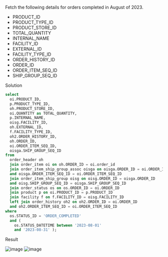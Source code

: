 Fetch the following details for orders completed in August of 2023.
- PRODUCT_ID
- PRODUCT_TYPE_ID
- PRODUCT_STORE_ID 
- TOTAL_QUANTITY
- INTERNAL_NAME 
- FACILITY_ID
- EXTERNAL_ID 
- FACILITY_TYPE_ID 
- ORDER_HISTORY_ID 
- ORDER_ID
- ORDER_ITEM_SEQ_ID
- SHIP_GROUP_SEQ_ID

Solution
```SQL
select 
  oi.PRODUCT_ID, 
  p.PRODUCT_TYPE_ID, 
  oh.PRODUCT_STORE_ID, 
  oi.QUANTITY as TOTAL_QUANTITY, 
  p.INTERNAL_NAME, 
  oisg.FACILITY_ID, 
  oh.EXTERNAL_ID, 
  f.FACILITY_TYPE_ID, 
  oh2.ORDER_HISTORY_ID, 
  oh.ORDER_ID, 
  oi.ORDER_ITEM_SEQ_ID, 
  oisga.SHIP_GROUP_SEQ_ID 
from 
  order_header oh 
  join order_item oi on oh.ORDER_ID = oi.order_id 
  join order_item_ship_group_assoc oisga on oisga.ORDER_ID = oi.ORDER_ID 
  and oisga.ORDER_ITEM_SEQ_ID = oi.ORDER_ITEM_SEQ_ID 
  join order_item_ship_group oisg on oisg.ORDER_ID = oisga.ORDER_ID 
  and oisg.SHIP_GROUP_SEQ_ID = oisga.SHIP_GROUP_SEQ_ID 
  join order_status os on os.ORDER_ID = oi.ORDER_ID 
  join product p on oi.PRODUCT_ID = p.PRODUCT_ID 
  join facility f on f.FACILITY_ID = oisg.FACILITY_ID 
  left join order_history oh2 on oh2.ORDER_ID = oi.ORDER_ID 
  and oh2.ORDER_ITEM_SEQ_ID = oi.ORDER_ITEM_SEQ_ID 
where 
  os.STATUS_ID = 'ORDER_COMPLETED' 
  and (
    os.STATUS_DATETIME between '2023-08-01' 
    and '2023-08-31' );
```

Result

![image](https://github.com/Nishtha-Jain-1119/Training-Assignment/assets/127538617/c3f0bfaa-cf2d-432b-9867-7c55e77abe23)
![image](https://github.com/Nishtha-Jain-1119/Training-Assignment/assets/127538617/70fbc3a7-6e6c-4376-bba2-defd45141a1d)

